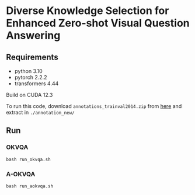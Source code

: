 # Diverse Knowledge Selection for Enhanced Zero-shot Visual Question Answering


<!-- <p align="center">
  <img src="./figure/framework_final-1.png" width="80%" height="80%">
</p> -->


## Requirements
- python 3.10
- pytorch 2.2.2
- transformers 4.44

Build on CUDA 12.3


To run this code, download `annotations_trainval2014.zip` from [here](https://cocodataset.org/#download) and extract in `./annotation_new/`

## Run

### OKVQA
```shell
bash run_okvqa.sh
```

### A-OKVQA
```shell
bash run_aokvqa.sh
```